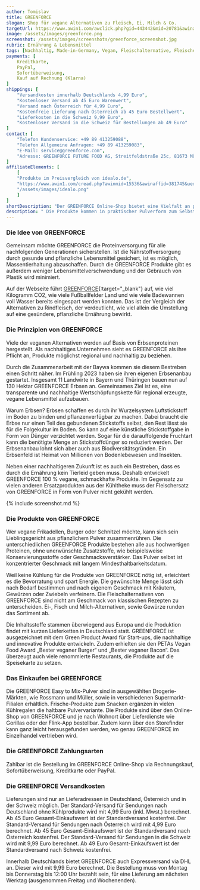 ```yaml
---
author: Tomislav
title: GREENFORCE
slogan: Shop für vegane Alternativen zu Fleisch, Ei, Milch & Co.
targetUrl: https://www.awin1.com/awclick.php?gid=443442&mid=20781&awinaffid=731132&linkid=3201604&clickref=
image: /assets/images/greenforce.png
screenshot: /assets/images/screenshots/greenforce_screenshot.jpg
rubric: Ernährung & Lebensmittel
tags: [Nachhaltig, Made-in-Germany, Vegan, Fleischalternative, Fleischersatz]
payments: [
    Kreditkarte,
    PayPal,
    Sofortüberweisung,
    Kauf auf Rechnung (Klarna)
]
shippings: [
    "Versandkosten innerhalb Deutschlands 4,99 Euro",
    "Kostenloser Versand ab 45 Euro Warenwert",
    "Versand nach Österreich für 4,99 Euro",
    "Kostenfreie Lieferung nach Österreich ab 45 Euro Bestellwert",
    "Lieferkosten in die Schweiz 9,99 Euro",
    "Kostenloser Versand in die Schweiz für Bestellungen ab 49 Euro"
]
contact: [
    "Telefon Kundenservice: +49 89 413259088",
    "Telefon Allgemeine Anfragen: +49 89 413259083",
    "E-Mail: service@greenforce.com",
    "Adresse: GREENFORCE FUTURE FOOD AG, Streitfeldstraße 25c, 81673 München"
]
affiliateElements: [
    [
    "Produkte im Preisvergleich von idealo.de", 
    "https://www.awin1.com/cread.php?awinmid=15536&awinaffid=381745&ued=https%3A%2F%2Fwww.idealo.de%2Fpreisvergleich%2FMainSearchProductCategory.html%3Fq%3Dgreenforce", 
    "/assets/images/idealo.png"
    ]
]
shortDescription: "Der GREENFORCE Online-Shop bietet eine Vielfalt an pflanzlichen Alternativen zu konventionellen Fleisch-, Ei-, Milch- und Fischprodukten, die umweltschonend und ohne Tierleid in Deutschland hergestellt wurden."
description: " Die Produkte kommen in praktischer Pulverform zum Selbstmixen, weshalb sie lange haltbar sind und somit jederzeit griffbereit zur Verfügung stehen. Außerdem sind sie kinderleicht zuzubereiten und eignen sich zum Kochen, Backen, Brunchen und zum Snacken zwischendurch. So ist für Jeden was dabei."
---
```


### Die Idee von GREENFORCE

Gemeinsam möchte GREENFORCE die Proteinversorgung für alle nachfolgenden Generationen sicherstellen. Ist die Nährstoffversorgung durch gesunde und pflanzliche Lebensmittel gesichert, ist es möglich, Massentierhaltung abzuschaffen. Durch die GREENFORCE Produkte gibt es außerdem weniger Lebensmittelverschwendung und der Gebrauch von Plastik wird minimiert.

Auf der Webseite führt [GREENFORCE](https://www.greenforce.com/pages/ueber-greenforce){:target="_blank"} auf, wie viel Kilogramm CO2, wie viele Fußballfelder Land und wie viele Badewannen voll Wasser bereits eingespart werden konnten. Das ist der Vergleich der Alternativen zu Rindfleisch, der verdeutlicht, wie viel allein die Umstellung auf eine gesündere, pflanzliche Ernährung bewirkt.

### Die Prinzipien von GREENFORCE

Viele der veganen Alternativen werden auf Basis von Erbsenproteinen hergestellt. Als nachhaltiges Unternehmen sieht es GREENFORCE als ihre Pflicht an, Produkte möglichst regional und nachhaltig zu beziehen.

Durch die Zusammenarbeit mit der Baywa kommen sie diesem Bestreben einen Schritt näher. Im Frühling 2023 haben sie ihren eigenen Erbsenanbau gestartet. Insgesamt 11 Landwirte in Bayern und Thüringen bauen nun auf 130 Hektar GREENFORCE Erbsen an. Gemeinsames Ziel ist es, eine transparente und nachhaltige Wertschöpfungskette für regional erzeugte, vegane Lebensmittel aufzubauen.

Warum Erbsen? Erbsen schaffen es durch ihr Wurzelsystem Luftstickstoff im Boden zu binden und pflanzenverfügbar zu machen. Dabei braucht die Erbse nur einen Teil des gebundenen Stickstoffs selbst, den Rest lässt sie für die Folgekultur im Boden. So kann auf eine künstliche Stickstoffgabe in Form von Dünger verzichtet werden. Sogar für die darauffolgende Fruchtart kann die benötigte Menge an Stickstoffdünger so reduziert werden. Der Erbsenanbau lohnt sich aber auch aus Biodiversitätsgründen. Ein Erbsenfeld ist Heimat von Millionen von Bodenlebewesen und Insekten.

Neben einer nachhaltigeren Zukunft ist es auch ein Bestreben, dass es durch die Ernährung kein Tierleid geben muss. Deshalb entwickelt GREENFORCE 100 % vegane, schmackhafte Produkte. Im Gegensatz zu vielen anderen Ersatzprodukten aus der Kühltheke muss der Fleischersatz von GREENFORCE in Form von Pulver nicht gekühlt werden.

{% include screenshot.md %}

### Die Produkte von GREENFORCE

Wer vegane Frikadellen, Burger oder Schnitzel möchte, kann sich sein Lieblingsgericht aus pflanzlichem Pulver zusammenrühren. Die unterschiedlichen GREENFORCE Produkte bestehen alle aus hochwertigen Proteinen, ohne unerwünschte Zusatzstoffe, wie beispielsweise Konservierungsstoffe oder Geschmacksverstärker. Das Pulver selbst ist konzentrierter Geschmack mit langem Mindesthaltbarkeitsdatum.

Weil keine Kühlung für die Produkte von GREENFORCE nötig ist, erleichtert es die Bevorratung und spart Energie. Die gewünschte Menge lässt sich nach Bedarf bestimmen und nach eigenem Geschmack mit Kräutern, Gewürzen oder Zwiebeln verfeinern. Die Fleischalternativen von GREENFORCE sind nicht am Geschmack von klassischen Rezepten zu unterscheiden. Ei-, Fisch und Milch-Alternativen, sowie Gewürze runden das Sortiment ab.

Die Inhaltsstoffe stammen überwiegend aus Europa und die Produktion findet mit kurzen Lieferketten in Deutschland statt. GREENFORCE ist ausgezeichnet mit dem Green Product Award für Start-ups, die nachhaltige und innovative Produkte entwickeln. Zudem erhielten sie den PETAs Vegan Food Award „Bester veganer Burger“ und „Bester veganer Bacon“. Das überzeugt auch viele renommierte Restaurants, die Produkte auf die Speisekarte zu setzen.

### Das Einkaufen bei GREENFORCE

Die GREENFORCE Easy to Mix-Pulver sind in ausgewählten Drogerie-Märkten, wie Rossmann und Müller, sowie in verschiedenen Supermarkt-Filialen erhältlich. Frische-Produkte zum Snacken ergänzen in vielen Kühlregalen die haltbare Pulvervariante. Die Produkte sind über den Online-Shop von GREENFORCE und je nach Wohnort über Lieferdienste wie Gorillas oder der Flink-App bestellbar. Zudem kann über den Storefinder kann ganz leicht herausgefunden werden, wo genau GREENFORCE im Einzelhandel vertrieben wird.

### Die GREENFORCE Zahlungsarten

Zahlbar ist die Bestellung im GREENFORCE Online-Shop via Rechnungskauf, Sofortüberweisung, Kreditkarte oder PayPal.

### Die GREENFORCE Versandkosten

Lieferungen sind nur an Lieferadressen in Deutschland, Österreich und in der Schweiz möglich. Der Standard-Versand für Sendungen nach Deutschland ohne Kühlprodukte wird mit 4,99 Euro (inkl. Mwst.) berechnet. Ab 45 Euro Gesamt-Einkaufswert ist der Standardversand kostenfrei. Der Standard-Versand für Sendungen nach Österreich wird mit 4,99 Euro berechnet. Ab 45 Euro Gesamt-Einkaufswert ist der Standardversand nach Österreich kostenfrei. Der Standard-Versand für Sendungen in die Schweiz wird mit 9,99 Euro berechnet. Ab 49 Euro Gesamt-Einkaufswert ist der Standardversand nach Schweiz kostenfrei.

Innerhalb Deutschlands bietet GREENFORCE auch Expressversand via DHL an. Dieser wird mit 9,99 Euro berechnet. Die Bestellung muss von Montag bis Donnerstag bis 12:00 Uhr bezahlt sein, für eine Lieferung am nächsten Werktag (ausgenommen Freitag und Wochenenden).
